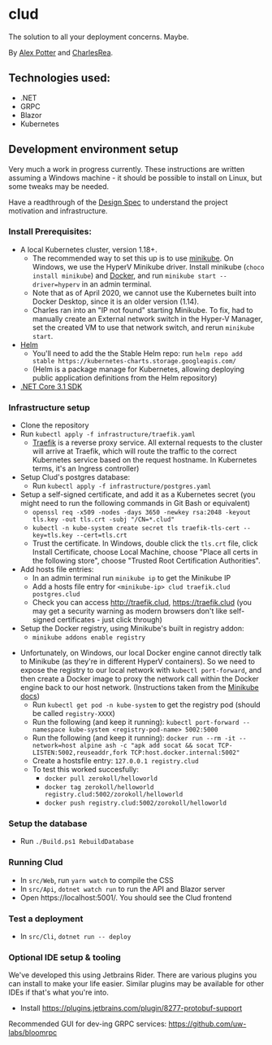 # clud

The solution to all your deployment concerns. Maybe.

By [Alex Potter](https://github.com/AlexJPotter) and [CharlesRea](https://github.com/CharlesRea).

## Technologies used:
* .NET
* GRPC
* Blazor
* Kubernetes

## Development environment setup

Very much a work in progress currently. These instructions are written assuming a Windows machine - it should
be possible to install on Linux, but some tweaks may be needed.

Have a readthrough of the [Design Spec](./docs/01_DesignSpec.md) to understand the project motivation and infrastructure.

### Install Prerequisites:
* A local Kubernetes cluster, version 1.18+. 
  * The recommended way to set this up is to use [minikube](https://minikube.sigs.k8s.io/docs/start/).
    On Windows, we use the HyperV Minikube driver. Install minikube (`choco install minikube`) and [Docker](https://docs.docker.com/get-docker/), 
    and run `minikube start --driver=hyperv` in an admin terminal.
  * Note that as of April 2020, we cannot use the Kubernetes built into Docker Desktop,
    since it is an older version (1.14).
  * Charles ran into an "IP not found" starting Minikube. To fix, had to manually create an External network switch
    in the Hyper-V Manager, set the created VM to use that network switch, and rerun `minikube start`.
* [Helm](https://helm.sh/docs/intro/install/)
  * You'll need to add the the Stable Helm repo: run `helm repo add stable https://kubernetes-charts.storage.googleapis.com/`
  * (Helm is a package manage for Kubernetes, allowing deploying public application definitions from the Helm repository)
* [.NET Core 3.1 SDK](https://dotnet.microsoft.com/download)

### Infrastructure setup
* Clone the repository
* Run `kubectl apply -f infrastructure/traefik.yaml`
  * [Traefik](https://docs.traefik.io/) is a reverse proxy service. All external requests to the cluster will arrive at
    Traefik, which will route the traffic to the correct Kubernetes service based on the request hostname. In Kubernetes
    terms, it's an Ingress controller)
* Setup Clud's postgres database:
    * Run `kubectl apply -f infrastructure/postgres.yaml`
* Setup a self-signed certificate, and add it as a Kubernetes secret (you might need to run the following commands in Git Bash or equivalent)
  * `openssl req -x509 -nodes -days 3650 -newkey rsa:2048 -keyout tls.key -out tls.crt -subj "/CN=*.clud"`
  * `kubectl -n kube-system create secret tls traefik-tls-cert --key=tls.key --cert=tls.crt`
  * Trust the certificate. In Windows, double click the `tls.crt` file, click Install Certificate, choose Local Machine, choose
    "Place all certs in the following store", choose "Trusted Root Certification Authorities".
* Add hosts file entries:
  * In an admin terminal run `minikube ip` to get the Minikube IP
  * Add a hosts file entry for `<minikube-ip> clud traefik.clud postgres.clud`
  * Check you can access http://traefik.clud,  https://traefik.clud (you may get a security warning as modern browsers don't like self-signed certificates - just click through)
* Setup the Docker registry, using Minikube's built in registry addon:
  * `minikube addons enable registry`
<!-- TODO Investigate if there's a nicer way to do this -->
* Unfortunately, on Windows, our local Docker engine cannot directly talk to Minikube (as they're in different HyperV
  containers). So we need to expose the registry to our local network with `kubectl port-forward`, and then create a
  Docker image to proxy the network call within the Docker engine back to our host network. (Instructions taken from the 
  [Minikube docs](https://minikube.sigs.k8s.io/docs/handbook/registry/))
  * Run `kubectl get pod -n kube-system` to get the registry pod (should be called `registry-XXXX`)
  * Run the following (and keep it running): `kubectl port-forward --namespace kube-system <registry-pod-name> 5002:5000`
  * Run the following (and keep it running): `docker run --rm -it --network=host alpine ash -c "apk add socat && socat TCP-LISTEN:5002,reuseaddr,fork TCP:host.docker.internal:5002"`
  * Create a hostsfile entry: `127.0.0.1 registry.clud`
  * To test this worked succesfully:
    * `docker pull zerokoll/helloworld`
    * `docker tag zerokoll/helloworld  registry.clud:5002/zorokoll/helloworld`
    * `docker push registry.clud:5002/zorokoll/helloworld`

### Setup the database
* Run `./Build.ps1 RebuildDatabase`

### Running Clud
* In `src/Web`, run `yarn watch` to compile the CSS
* In `src/Api`, `dotnet watch run` to run the API and Blazor server
* Open https://localhost:5001/. You should see the Clud frontend

### Test a deployment
* In `src/Cli`, `dotnet run -- deploy`

### Optional IDE setup & tooling
We've developed this using Jetbrains Rider. There are various plugins you can install to make your life easier. Similar
plugins may be available for other IDEs if that's what you're into.
* Install https://plugins.jetbrains.com/plugin/8277-protobuf-support

Recommended GUI for dev-ing GRPC services: https://github.com/uw-labs/bloomrpc
